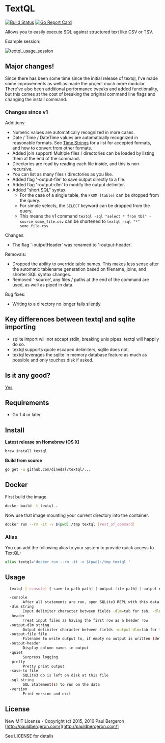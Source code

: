 # TextQL

[![Build Status](https://travis-ci.org/dinedal/textql.svg)](https://travis-ci.org/dinedal/textql) [![Go Report Card](http://goreportcard.com/badge/dinedal/textql)](http://goreportcard.com/report/dinedal/textql)


Allows you to easily execute SQL against structured text like CSV or TSV.

Example session:

![textql_usage_session](https://raw.github.com/dinedal/textql/master/textql_usage.gif)

## Major changes!

Since there has been some time since the initial release of textql, I've made some improvements as well as made the project much more modular. There've also been additional performance tweaks and added functionality, but this comes at the cost of breaking the original command line flags and changing the install command.

### Changes since v1

Additions:

- Numeric values are automatically recognized in more cases.
- Date / Time / DateTime values are automatically recognized in reasonable formats. See [Time Strings](https://www.sqlite.org/lang_datefunc.html) for a list for accepted formats, and how to convert from other formats.
- Added join support! Multiple files / directories can be loaded by listing them at the end of the command.
- Directories are read by reading each file inside, and this is non-recursive.
- You can list as many files / directories as you like.
- Added flag '-output-file' to save output directly to a file.
- Added flag '-output-dlm' to modify the output delimiter.
- Added "short SQL" syntax.
  - For the case of a single table, the `FROM [table]` can be dropped from the query.
  - For simple selects, the `SELECT` keyword can be dropped from the query.
  - This means the v1 command `textql -sql "select * from tbl" -source some_file.csv` can be shortened to `textql -sql "*" some_file.csv`

Changes:

- The flag '-outputHeader' was renamed to '-output-header'.

Removals:

- Dropped the ability to override table names. This makes less sense after the automatic tablename generation based on filename, joins, and shorter SQL syntax changes.
- Removed '-source', any files / paths at the end of the command are used, as well as piped in data.

Bug fixes:

- Writing to a directory no longer fails silently.

## Key differences between textql and sqlite importing

- sqlite import will not accept stdin, breaking unix pipes. textql will happily do so.
- textql supports quote escaped delimiters, sqlite does not.
- textql leverages the sqlite in memory database feature as much as possible and only touches disk if asked.

## Is it any good?

[Yes](https://news.ycombinator.com/item?id=3067434)

## Requirements

- Go 1.4 or later

## Install

**Latest release on Homebrew (OS X)**

```bash
brew install textql
```

**Build from source**

```bash
go get -u github.com/dinedal/textql/...
```

## Docker
First build the image.
```bash
docker build -t textql .
```
Now use that image mounting your current directory into the container.
```bash
docker run --rm -it -v $(pwd):/tmp textql [rest_of_command]
```
### Alias
You can add the following alias to your system to provide quick access to TextQL:
```bash
alias textql='docker run --rm -it -v $(pwd):/tmp textql '
```


## Usage

```bash
  textql [-console] [-save-to path path] [-output-file path] [-output-dlm delimter] [-output-header] [-pretty] [-quiet] [-header] [-dlm delimter] [-sql sql_statements] [path ...]

  -console
        After all statements are run, open SQLite3 REPL with this data
  -dlm string
        Input delimiter character between fields -dlm=tab for tab, -dlm=0x## to specify a character code in hex (default ",")
  -header
        Treat input files as having the first row as a header row
  -output-dlm string
        Output delimiter character between fields -output-dlm=tab for tab, -dlm=0x## to specify a character code in hex (default ",")
  -output-file file
        Filename to write output to, if empty no output is written (default "stdout")
  -output-header
        Display column names in output
  -quiet
        Surpress logging
  -pretty
        Pretty print output
  -save-to file
        SQLite3 db is left on disk at this file
  -sql string
        SQL Statement(s) to run on the data
  -version
        Print version and exit
```


## License

New MIT License - Copyright (c) 2015, 2016 Paul Bergeron [http://pauldbergeron.com/](http://pauldbergeron.com/)

See LICENSE for details
